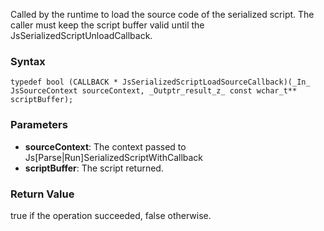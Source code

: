 Called by the runtime to load the source code of the serialized script. The caller must keep the script buffer valid until the JsSerializedScriptUnloadCallback.
### Syntax 
```
typedef bool (CALLBACK * JsSerializedScriptLoadSourceCallback)(_In_ JsSourceContext sourceContext, _Outptr_result_z_ const wchar_t** scriptBuffer);
```
### Parameters 
* __sourceContext__: The context passed to Js[Parse|Run]SerializedScriptWithCallback
* __scriptBuffer__: The script returned.

### Return Value 
true if the operation succeeded, false otherwise.
